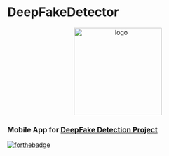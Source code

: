 # DeepFakeDetector
<p align="center">
    <img width="200" src="https://i.imgur.com/mCYcSVY.png" alt="logo">
    <h3> Mobile App for <a href="https://github.com/Hazem020/DeepFake-Detection">DeepFake Detection Project</a> </h3>
</p>


[![forthebadge](https://forthebadge.com/images/badges/built-for-android.svg)](https://forthebadge.com)
